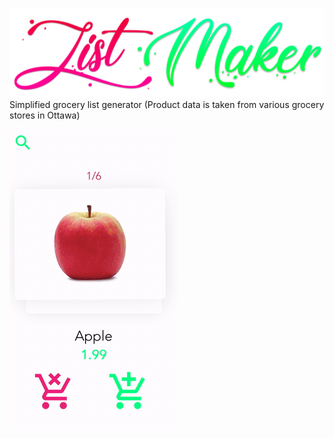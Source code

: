 ![](logo.png)
Simplified grocery list generator
(Product data is taken from various grocery stores in Ottawa)

![](v2.gif)
